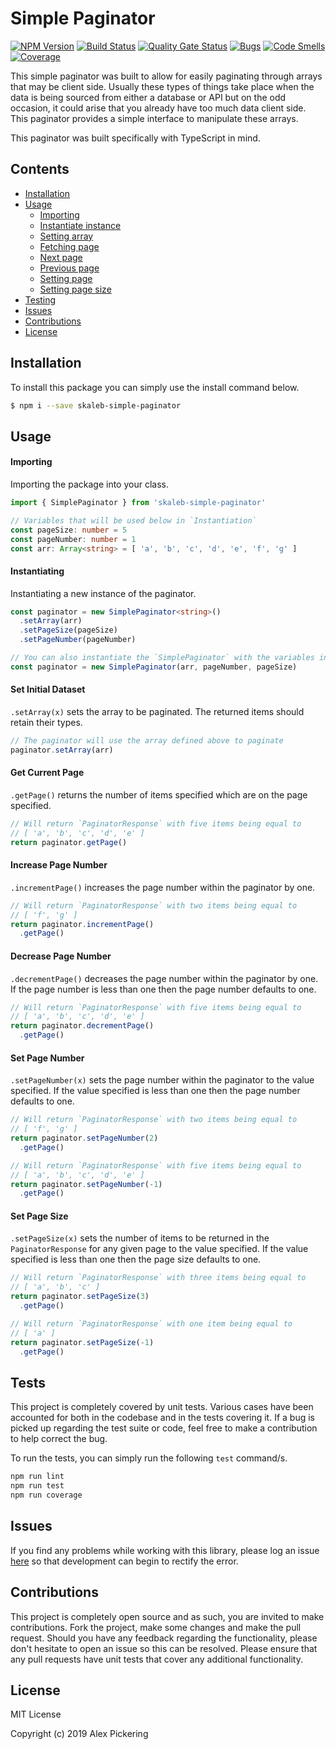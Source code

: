 # Simple Paginator
[![NPM Version](https://badge.fury.io/js/skaleb-simple-paginator.svg)](https://badge.fury.io/js/skaleb-simple-paginator)
[![Build Status](https://travis-ci.org/ToeFungi/skaleb-simple-paginator.svg?branch=master)](https://travis-ci.org/ToeFungi/skaleb-simple-paginator)
[![Quality Gate Status](https://sonarcloud.io/api/project_badges/measure?project=skaleb-simple-paginator&metric=alert_status)](https://sonarcloud.io/dashboard?id=skaleb-simple-paginator)
[![Bugs](https://sonarcloud.io/api/project_badges/measure?project=skaleb-simple-paginator&metric=bugs)](https://sonarcloud.io/dashboard?id=skaleb-simple-paginator)
[![Code Smells](https://sonarcloud.io/api/project_badges/measure?project=skaleb-simple-paginator&metric=code_smells)](https://sonarcloud.io/dashboard?id=skaleb-simple-paginator)
[![Coverage](https://sonarcloud.io/api/project_badges/measure?project=skaleb-simple-paginator&metric=coverage)](https://sonarcloud.io/dashboard?id=skaleb-simple-paginator)

This simple paginator was built to allow for easily paginating through arrays that may be client side. Usually these 
types of things take place when the data is being sourced from either a database or API but on the odd occasion, it 
could arise that you already have too much data client side. This paginator provides a simple interface to manipulate
these arrays.

This paginator was built specifically with TypeScript in mind.

## Contents
- [Installation](#installation)
- [Usage](#usage)
    - [Importing](#importing)
    - [Instantiate instance](#instantiating)
    - [Setting array](#set-initial-dataset)
    - [Fetching page](#get-current-page)
    - [Next page](#increase-page-number)
    - [Previous page](#decrease-page-number)
    - [Setting page](#set-page-number)
    - [Setting page size](#set-page-size)
- [Testing](#tests)
- [Issues](#issues)
- [Contributions](#contributions)
- [License](#license)

## Installation
To install this package you can simply use the install command below.
```bash
$ npm i --save skaleb-simple-paginator
```

## Usage
#### Importing
Importing the package into your class.
```typescript
import { SimplePaginator } from 'skaleb-simple-paginator'

// Variables that will be used below in `Instantiation`
const pageSize: number = 5
const pageNumber: number = 1
const arr: Array<string> = [ 'a', 'b', 'c', 'd', 'e', 'f', 'g' ]
```

#### Instantiating
Instantiating a new instance of the paginator.
```typescript
const paginator = new SimplePaginator<string>()
  .setArray(arr)
  .setPageSize(pageSize)
  .setPageNumber(pageNumber)

// You can also instantiate the `SimplePaginator` with the variables in the constructor
const paginator = new SimplePaginator(arr, pageNumber, pageSize)
```

#### Set Initial Dataset
`.setArray(x)` sets the array to be paginated. The returned items should retain their types.
```typescript
// The paginator will use the array defined above to paginate
paginator.setArray(arr)
```

#### Get Current Page
`.getPage()` returns the number of items specified which are on the page specified.
```typescript
// Will return `PaginatorResponse` with five items being equal to
// [ 'a', 'b', 'c', 'd', 'e' ]
return paginator.getPage()
```

#### Increase Page Number
`.incrementPage()` increases the page number within the paginator by one.
```typescript
// Will return `PaginatorResponse` with two items being equal to
// [ 'f', 'g' ]
return paginator.incrementPage()
  .getPage()
```

#### Decrease Page Number
`.decrementPage()` decreases the page number within the paginator by one. If the page number is less than one then the 
page number defaults to one.
```typescript
// Will return `PaginatorResponse` with five items being equal to
// [ 'a', 'b', 'c', 'd', 'e' ]
return paginator.decrementPage()
  .getPage()
```

#### Set Page Number
`.setPageNumber(x)` sets the page number within the paginator to the value specified. If the value specified is less
than one then the page number defaults to one.
```typescript
// Will return `PaginatorResponse` with two items being equal to
// [ 'f', 'g' ]
return paginator.setPageNumber(2)
  .getPage()

// Will return `PaginatorResponse` with five items being equal to
// [ 'a', 'b', 'c', 'd', 'e' ]
return paginator.setPageNumber(-1)
  .getPage()
``` 

#### Set Page Size
`.setPageSize(x)` sets the number of items to be returned in the `PaginatorResponse` for any given page to the value
specified. If the value specified is less than one then the page size defaults to one. 
```typescript
// Will return `PaginatorResponse` with three items being equal to
// [ 'a', 'b', 'c' ]
return paginator.setPageSize(3)
  .getPage()

// Will return `PaginatorResponse` with one item being equal to
// [ 'a' ]
return paginator.setPageSize(-1)
  .getPage()
```

## Tests
This project is completely covered by unit tests. Various cases have been accounted for both in the codebase and in the
tests covering it. If a bug is picked up regarding the test suite or code, feel free to make a contribution to help
correct the bug.

To run the tests, you can simply run the following `test` command/s.
```bash
npm run lint
npm run test
npm run coverage
```

## Issues
If you find any problems while working with this library, please log an issue 
[here](https://github.com/ToeFungi/skaleb-simple-paginator/issues) so that development can begin to rectify the 
error.

## Contributions
This project is completely open source and as such, you are invited to make contributions. Fork the project, make some
changes and make the pull request. Should you have any feedback regarding the functionality, please don't hesitate to
open an issue so this can be resolved. Please ensure that any pull requests have unit tests that cover any additional
functionality.

## License
MIT License

Copyright (c) 2019 Alex Pickering
